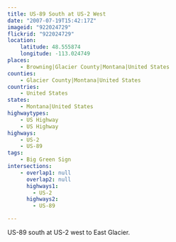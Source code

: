 ```yaml
---
title: US-89 South at US-2 West
date: "2007-07-19T15:42:17Z"
imageid: "922024729"
flickrid: "922024729"
location:
    latitude: 48.555874
    longitude: -113.024749
places:
    - Browning|Glacier County|Montana|United States
counties:
    - Glacier County|Montana|United States
countries:
    - United States
states:
    - Montana|United States
highwaytypes:
    - US Highway
    - US Highway
highways:
    - US-2
    - US-89
tags:
    - Big Green Sign
intersections:
    - overlap1: null
      overlap2: null
      highways1:
        - US-2
      highways2:
        - US-89

---
```

US-89 south at US-2 west to East Glacier.